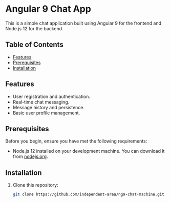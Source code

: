 # Angular 9 Chat App

This is a simple chat application built using Angular 9 for the frontend and Node.js 12 for the backend.

## Table of Contents

- [Features](#features)
- [Prerequisites](#prerequisites)
- [Installation](#installation)

## Features

- User registration and authentication.
- Real-time chat messaging.
- Message history and persistence.
- Basic user profile management.

## Prerequisites

Before you begin, ensure you have met the following requirements:

- Node.js 12 installed on your development machine. You can download it from [nodejs.org](https://nodejs.org/).

## Installation

1. Clone this repository:

   ```bash
   git clone https://github.com/independent-area/ng9-chat-machine.git